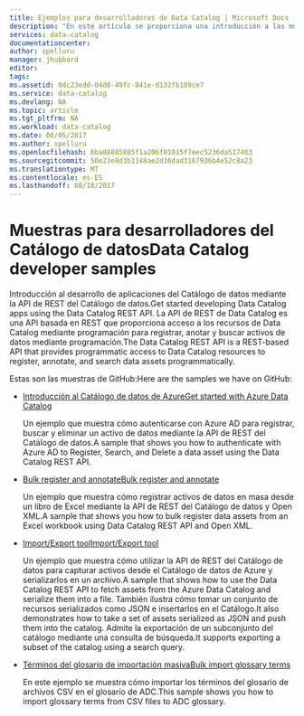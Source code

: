 ```yaml
---
title: Ejemplos para desarrolladores de Data Catalog | Microsoft Docs
description: "En este artículo se proporciona una introducción a las muestras destinadas a desarrolladores disponibles para la API de REST del Catálogo de datos."
services: data-catalog
documentationcenter: 
author: spelluru
manager: jhubbard
editor: 
tags: 
ms.assetid: 0dc23edd-04d8-49fc-841e-d132fb109ce7
ms.service: data-catalog
ms.devlang: NA
ms.topic: article
ms.tgt_pltfrm: NA
ms.workload: data-catalog
ms.date: 08/05/2017
ms.author: spelluru
ms.openlocfilehash: 6ba88885805f1a206f01015f7eec5236da517403
ms.sourcegitcommit: 50e23e8d3b1148ae2d36dad3167936b4e52c8a23
ms.translationtype: MT
ms.contentlocale: es-ES
ms.lasthandoff: 08/18/2017
---
```

# <a name="data-catalog-developer-samples"></a><span data-ttu-id="9c3ab-103">Muestras para desarrolladores del Catálogo de datos</span><span class="sxs-lookup"><span data-stu-id="9c3ab-103">Data Catalog developer samples</span></span>
<span data-ttu-id="9c3ab-104">Introducción al desarrollo de aplicaciones del Catálogo de datos mediante la API de REST del Catálogo de datos.</span><span class="sxs-lookup"><span data-stu-id="9c3ab-104">Get started developing Data Catalog apps using the Data Catalog REST API.</span></span> <span data-ttu-id="9c3ab-105">La API de REST de Data Catalog es una API basada en REST que proporciona acceso a los recursos de Data Catalog mediante programación para registrar, anotar y buscar activos de datos mediante programación.</span><span class="sxs-lookup"><span data-stu-id="9c3ab-105">The Data Catalog REST API is a REST-based API that provides programmatic access to Data Catalog resources to register, annotate, and search data assets programmatically.</span></span>

<span data-ttu-id="9c3ab-106">Estas son las muestras de GitHub:</span><span class="sxs-lookup"><span data-stu-id="9c3ab-106">Here are the samples we have on GitHub:</span></span>

* [<span data-ttu-id="9c3ab-107">Introducción al Catálogo de datos de Azure</span><span class="sxs-lookup"><span data-stu-id="9c3ab-107">Get started with Azure Data Catalog</span></span>](https://azure.microsoft.com/resources/samples/data-catalog-dotnet-get-started/)
  
  <span data-ttu-id="9c3ab-108">Un ejemplo que muestra cómo autenticarse con Azure AD para registrar, buscar y eliminar un activo de datos mediante la API de REST del Catálogo de datos.</span><span class="sxs-lookup"><span data-stu-id="9c3ab-108">A sample that shows you how to authenticate with Azure AD to Register, Search, and Delete a data asset using the Data Catalog REST API.</span></span>
* [<span data-ttu-id="9c3ab-109">Bulk register and annotate</span><span class="sxs-lookup"><span data-stu-id="9c3ab-109">Bulk register and annotate</span></span>](https://azure.microsoft.com/resources/samples/data-catalog-dotnet-excel-register-data-assets/)
  
  <span data-ttu-id="9c3ab-110">Un ejemplo que muestra cómo registrar activos de datos en masa desde un libro de Excel mediante la API de REST del Catálogo de datos y Open XML.</span><span class="sxs-lookup"><span data-stu-id="9c3ab-110">A sample that shows you how to bulk register data assets from an Excel workbook using Data Catalog REST API and Open XML.</span></span>
* [<span data-ttu-id="9c3ab-111">Import/Export tool</span><span class="sxs-lookup"><span data-stu-id="9c3ab-111">Import/Export tool</span></span>](https://azure.microsoft.com/resources/samples/data-catalog-dotnet-import-export/)
  
  <span data-ttu-id="9c3ab-112">Un ejemplo que muestra cómo utilizar la API de REST del Catálogo de datos para capturar activos desde el Catálogo de datos de Azure y serializarlos en un archivo.</span><span class="sxs-lookup"><span data-stu-id="9c3ab-112">A sample that shows how to use the Data Catalog REST API to fetch assets from the Azure Data Catalog and serialize them into a file.</span></span> <span data-ttu-id="9c3ab-113">También ilustra cómo tomar un conjunto de recursos serializados como JSON e insertarlos en el Catálogo.</span><span class="sxs-lookup"><span data-stu-id="9c3ab-113">It also demonstrates how to take a set of assets serialized as JSON and push them into the catalog.</span></span> <span data-ttu-id="9c3ab-114">Admite la exportación de un subconjunto del catálogo mediante una consulta de búsqueda.</span><span class="sxs-lookup"><span data-stu-id="9c3ab-114">It supports exporting a subset of the catalog using a search query.</span></span>

* [<span data-ttu-id="9c3ab-115">Términos del glosario de importación masiva</span><span class="sxs-lookup"><span data-stu-id="9c3ab-115">Bulk import glossary terms</span></span>](https://azure.microsoft.com/resources/samples/data-catalog-bulk-import-glossary/)

    <span data-ttu-id="9c3ab-116">En este ejemplo se muestra cómo importar los términos del glosario de archivos CSV en el glosario de ADC.</span><span class="sxs-lookup"><span data-stu-id="9c3ab-116">This sample shows you how to import glossary terms from CSV files to ADC glossary.</span></span>

